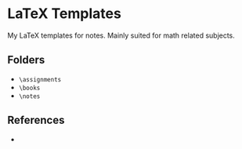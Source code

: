 # LaTeX Templates
My LaTeX templates for notes. Mainly suited for math related subjects.


## Folders
* `\assignments`
* `\books`
* `\notes`

## References
* 